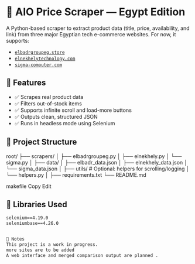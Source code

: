 # 🧊 AIO Price Scraper — Egypt Edition

A Python-based scraper to extract product data (title, price, availability, and link) from three major Egyptian tech e-commerce websites. For now, it supports:

- [`elbadrgroupeg.store`](https://elbadrgroupeg.store/)
- [`elnekhelytechnology.com`](https://www.elnekhelytechnology.com/)
- [`sigma-computer.com`](https://www.sigma-computer.com/)

## 🚀 Features

- ✅ Scrapes real product data
- ✅ Filters out-of-stock items
- ✅ Supports infinite scroll and load-more buttons
- ✅ Outputs clean, structured JSON
- ✅ Runs in headless mode using Selenium

## 📁 Project Structure

root/
├── scrapers/
│ ├── elbadrgroupeg.py
│ ├── elnekhely.py
│ └── sigma.py
│
├── data/
│ ├── elbadr_data.json
│ ├── elnekhely_data.json
│ └── sigma_data.json
│
├── utils/ # Optional: helpers for scrolling/logging
│ └── helpers.py
│
├── requirements.txt
└── README.md

makefile
Copy
Edit

## 🧰 Libraries Used

```txt
selenium==4.19.0
seleniumbase==4.26.0


📝 Notes
This project is a work in progress.
more sites are to be added
A web interface and merged comparison output are planned .